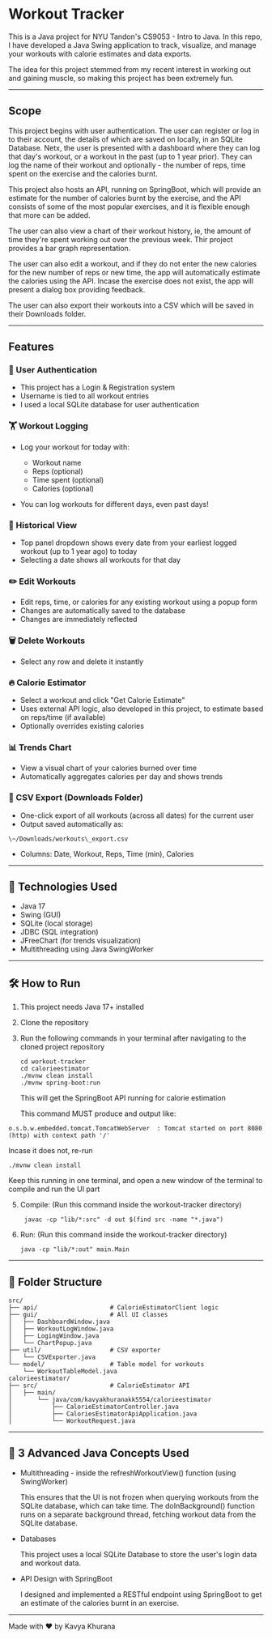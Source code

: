 # Workout Tracker

This is a Java project for NYU Tandon's CS9053 - Intro to Java. In this repo, I have developed a Java Swing application to track, visualize, and manage your workouts with calorie estimates and data exports.

The idea for this project stemmed from my recent interest in working out and gaining muscle, so making this project has been extremely fun.

---

## Scope

This project begins with user authentication. The user can register or log in to their account, the details of which are saved on locally, in an SQLite Database.
Netx, the user is presented with a dashboard where they can log that day's workout, or a workout in the past (up to 1 year prior). They can log the name of their workout and optionally - the number of reps, time spent on the exercise and the calories burnt. 

This project also hosts an API, running on SpringBoot, which will provide an estimate for the number of calories burnt by the exercise, and the API consists of some of the most popular exercises, and it is flexible enough that more can be added.

The user can also view a chart of their workout history, ie, the amount of time they're spent working out over the previous week. Thir project provides a bar graph representation.

The user can also edit a workout, and if they do not enter the new calories for the new number of reps or new time, the app will automatically estimate the calories using the API. Incase the exercise does not exist, the app will present a dialog box providing feedback.

The user can also export their workouts into a CSV which will be saved in their Downloads folder.

---

## Features

### 🔑 User Authentication

* This project has a Login & Registration system
* Username is tied to all workout entries
* I used a local SQLite database for user authentication

### 🏋️ Workout Logging

* Log your workout for today with:

  * Workout name
  * Reps (optional)
  * Time spent (optional)
  * Calories (optional)
    
* You can log workouts for different days, even past days!
  

### 📅 Historical View

* Top panel dropdown shows every date from your earliest logged workout (up to 1 year ago) to today
* Selecting a date shows all workouts for that day

### ✏️ Edit Workouts

* Edit reps, time, or calories for any existing workout using a popup form
* Changes are automatically saved to the database
* Changes are immediately reflected

### 🗑️ Delete Workouts

* Select any row and delete it instantly

### 🔥 Calorie Estimator

* Select a workout and click "Get Calorie Estimate"
* Uses external API logic, also developed in this project, to estimate based on reps/time (if available)
* Optionally overrides existing calories

### 📊 Trends Chart

* View a visual chart of your calories burned over time
* Automatically aggregates calories per day and shows trends

### 📂 CSV Export (Downloads Folder)

* One-click export of all workouts (across all dates) for the current user
* Output saved automatically as:

````
\~/Downloads/workouts\_export.csv
````

* Columns: Date, Workout, Reps, Time (min), Calories

---

## 🧱 Technologies Used

* Java 17
* Swing (GUI)
* SQLite (local storage)
* JDBC (SQL integration)
* JFreeChart (for trends visualization)
* Multithreading using Java SwingWorker

---

## 🛠️ How to Run

1. This project needs Java 17+ installed
2. Clone the repository
3. Run the following commands in your terminal after navigating to the cloned project repository
   ````
   cd workout-tracker
   cd calorieestimator
   ./mvnw clean install
   ./mvnw spring-boot:run
   ````
   This will get the SpringBoot API running for calorie estimation

   This command MUST produce and output like:

 ````
 o.s.b.w.embedded.tomcat.TomcatWebServer  : Tomcat started on port 8080 (http) with context path '/'
 ````

Incase it does not, re-run
   ````
   ./mvnw clean install
   ````



Keep this running in one terminal, and open a new window of the terminal to compile and run the UI part

   
5. Compile:
   (Run this command inside the workout-tracker directory)
   ````
    javac -cp "lib/*:src" -d out $(find src -name "*.java")
   ````

4. Run:
(Run this command inside the workout-tracker directory)
   ````
   java -cp "lib/*:out" main.Main
   ````

---

## 📎 Folder Structure

```
src/
├── api/                    # CalorieEstimatorClient logic
├── gui/                    # All UI classes
│   ├── DashboardWindow.java
│   ├── WorkoutLogWindow.java
│   ├── LogingWindow.java
│   └── ChartPopup.java
├── util/                   # CSV exporter
│   └── CSVExporter.java
└── model/                  # Table model for workouts
    └── WorkoutTableModel.java
calorieestimator/
├── src/                    # CalorieEstimator API               
│   ├── main/
│       └── java/com/kavyakhuranakk5554/calorieestimator
│           ├── CalorieEstimatorController.java
│           ├── CaloriesEstimatorApiApplication.java
│           └── WorkoutRequest.java

```

---

## 🎉 3 Advanced Java Concepts Used

* Multithreading - inside the refreshWorkoutView() function (using SwingWorker)
  
    This ensures that the UI is not frozen when querying workouts from the SQLite database, which can take time.
    The doInBackground() function runs on a separate background thread, fetching workout data from the SQLite database.

  
* Databases

    This project uses a local SQLite Database to store the user's login data and workout data.

 
* API Design with SpringBoot

   I designed and implemented a RESTful endpoint using SpringBoot to get an estimate of the calories burnt in an exercise. 
---

Made with ❤️ by Kavya Khurana 


